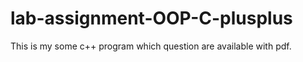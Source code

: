 lab-assignment-OOP-C-plusplus
=============================
This is my some c++ program which question are available with pdf. 
